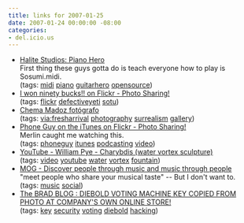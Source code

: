 ```yaml
---
title: links for 2007-01-25
date: 2007-01-24 00:00:00 -08:00
categories:
- del.icio.us
---
```


<ul class="delicious">
	<li>
		<div class="delicious-link"><a href="http://www.halitestudios.com/pianohero.aspx">Halite Studios: Piano Hero</a></div>
		<div class="delicious-extended">First thing these guys gotta do is teach everyone how to play is Sosumi.midi.</div>
		<div class="delicious-tags">(tags: <a href="http://del.icio.us/torrez/midi">midi</a> <a href="http://del.icio.us/torrez/piano">piano</a> <a href="http://del.icio.us/torrez/guitarhero">guitarhero</a> <a href="http://del.icio.us/torrez/opensource">opensource</a>)</div>
	</li>
	<li>
		<div class="delicious-link"><a href="http://www.flickr.com/photos/matthewbaldwin/367663740/">I won ninety bucks!! on Flickr - Photo Sharing!</a></div>
		<div class="delicious-tags">(tags: <a href="http://del.icio.us/torrez/flickr">flickr</a> <a href="http://del.icio.us/torrez/defectiveyeti">defectiveyeti</a> <a href="http://del.icio.us/torrez/sotu">sotu</a>)</div>
	</li>
	<li>
		<div class="delicious-link"><a href="http://www.chemamadoz.com/ingles/gallery1.htm?">Chema Madoz fotógrafo</a></div>
		<div class="delicious-tags">(tags: <a href="http://del.icio.us/torrez/via:fresharrival">via:fresharrival</a> <a href="http://del.icio.us/torrez/photography">photography</a> <a href="http://del.icio.us/torrez/surrealism">surrealism</a> <a href="http://del.icio.us/torrez/gallery">gallery</a>)</div>
	</li>
	<li>
		<div class="delicious-link"><a href="http://flickr.com/photos/merlin/368058817/">Phone Guy on the iTunes on Flickr - Photo Sharing!</a></div>
		<div class="delicious-extended">Merlin caught me watching this.</div>
		<div class="delicious-tags">(tags: <a href="http://del.icio.us/torrez/phoneguy">phoneguy</a> <a href="http://del.icio.us/torrez/itunes">itunes</a> <a href="http://del.icio.us/torrez/podcasting">podcasting</a> <a href="http://del.icio.us/torrez/video">video</a>)</div>
	</li>
	<li>
		<div class="delicious-link"><a href="http://www.youtube.com/watch?v=EPJT2n-EK6A">YouTube - William Pye - Charybdis (water vortex sculpture)</a></div>
		<div class="delicious-tags">(tags: <a href="http://del.icio.us/torrez/video">video</a> <a href="http://del.icio.us/torrez/youtube">youtube</a> <a href="http://del.icio.us/torrez/water">water</a> <a href="http://del.icio.us/torrez/vortex">vortex</a> <a href="http://del.icio.us/torrez/fountain">fountain</a>)</div>
	</li>
	<li>
		<div class="delicious-link"><a href="http://mog.com/whymog">MOG - Discover people through music and music through people</a></div>
		<div class="delicious-extended">"meet people who share your musical taste" -- But I don't want to.</div>
		<div class="delicious-tags">(tags: <a href="http://del.icio.us/torrez/music">music</a> <a href="http://del.icio.us/torrez/social">social</a>)</div>
	</li>
	<li>
		<div class="delicious-link"><a href="http://www.bradblog.com/?p=4066">The BRAD BLOG : DIEBOLD VOTING MACHINE KEY COPIED FROM PHOTO AT COMPANY'S OWN ONLINE STORE!</a></div>
		<div class="delicious-tags">(tags: <a href="http://del.icio.us/torrez/key">key</a> <a href="http://del.icio.us/torrez/security">security</a> <a href="http://del.icio.us/torrez/voting">voting</a> <a href="http://del.icio.us/torrez/diebold">diebold</a> <a href="http://del.icio.us/torrez/hacking">hacking</a>)</div>
	</li>
</ul>
